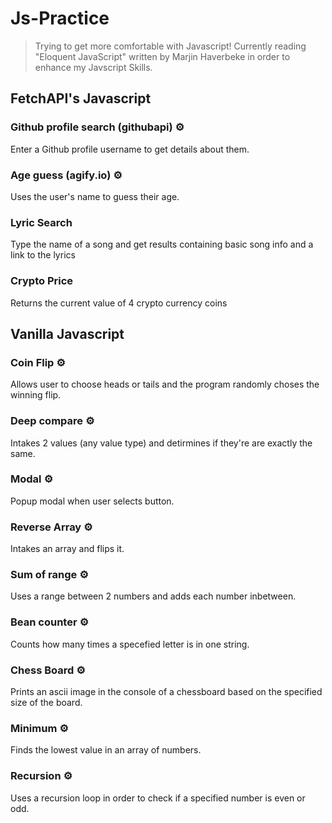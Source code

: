 # Js-Practice
> Trying to get more comfortable with Javascript! Currently reading "Eloquent JavaScript" written by Marjin Haverbeke in order to enhance my Javscript Skills.
## FetchAPI's Javascript

### Github profile search (githubapi) :gear:
Enter a Github profile username to get details about them.

### Age guess (agify.io) :gear:
Uses the user's name to guess their age.

### Lyric Search
Type the name of a song and get results containing basic song info and a link to the lyrics

### Crypto Price
Returns the current value of 4 crypto currency coins


## Vanilla Javascript

### Coin Flip :gear:
Allows user to choose heads or tails and the program randomly choses the winning flip.

### Deep compare :gear:
Intakes 2 values (any value type) and detirmines if they're are exactly the same.

### Modal :gear:
Popup modal when user selects button.

### Reverse Array :gear:
Intakes an array and flips it.

### Sum of range :gear:
Uses a range between 2 numbers and adds each number inbetween.

### Bean counter :gear:
Counts how many times a specefied letter is in one string.

### Chess Board :gear:
Prints an ascii image in the console of a chessboard based on the specified size of the board.

### Minimum :gear:
Finds the lowest value in an array of numbers.

### Recursion :gear:
Uses a recursion loop in order to check if a specified number is even or odd.
